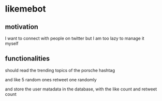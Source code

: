 # likemebot

## motivation
I want to connect with people on twitter but I am too lazy to manage it myself

## functionalities
should read the trending topics of the porsche hashtag

and like 5 random ones
retweet one randomly

and store the user matadata in the database, with the like count and retweet count
